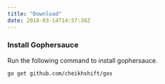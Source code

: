 ```yaml
---
title: "Download"
date: 2018-03-14T14:57:38Z
---
```


### Install Gophersauce

Run the following command to install gophersauce.

`go get github.com/cheikhshift/gos`